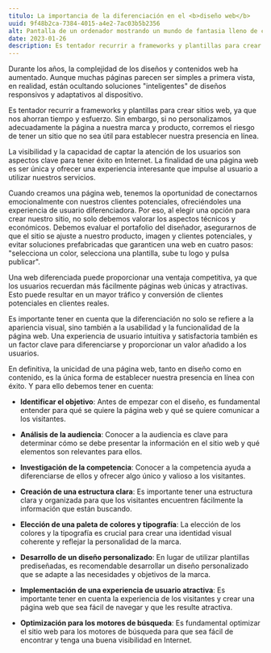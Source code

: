 ```yaml
---
titulo: La importancia de la diferenciación en el <b>diseño web</b>
uuid: 9f48b2ca-7384-4015-a4e2-7ac03b5b2356
alt: Pantalla de un ordenador mostrando un mundo de fantasia lleno de colores
date: 2023-01-26
description: Es tentador recurrir a frameworks y plantillas para crear sitios web, ya que nos ahorran tiempo y esfuerzo.
---
```


Durante los años, la complejidad de los diseños y contenidos web ha aumentado. Aunque muchas páginas parecen ser simples a primera vista, en realidad, están ocultando soluciones "inteligentes" de diseños responsivos y adaptativos al dispositivo.

Es tentador recurrir a frameworks y plantillas para crear sitios web, ya que nos ahorran tiempo y esfuerzo. Sin embargo, si no personalizamos adecuadamente la página a nuestra marca y producto, corremos el riesgo de tener un sitio que no sea útil para establecer nuestra presencia en línea.

La visibilidad y la capacidad de captar la atención de los usuarios son aspectos clave para tener éxito en Internet. La finalidad de una página web es ser única y ofrecer una experiencia interesante que impulse al usuario a utilizar nuestros servicios.

Cuando creamos una página web, tenemos la oportunidad de conectarnos emocionalmente con nuestros clientes potenciales, ofreciéndoles una experiencia de usuario diferenciadora. Por eso, al elegir una opción para crear nuestro sitio, no solo debemos valorar los aspectos técnicos y económicos. Debemos evaluar el portafolio del diseñador, asegurarnos de que el sitio se ajuste a nuestro producto, imagen y clientes potenciales, y evitar soluciones prefabricadas que garanticen una web en cuatro pasos: "selecciona un color, selecciona una plantilla, sube tu logo y pulsa publicar".

Una web diferenciada puede proporcionar una ventaja competitiva, ya que los usuarios recuerdan más fácilmente páginas web únicas y atractivas. Esto puede resultar en un mayor tráfico y conversión de clientes potenciales en clientes reales.

Es importante tener en cuenta que la diferenciación no solo se refiere a la apariencia visual, sino también a la usabilidad y la funcionalidad de la página web. Una experiencia de usuario intuitiva y satisfactoria también es un factor clave para diferenciarse y proporcionar un valor añadido a los usuarios.

En definitiva, la unicidad de una página web, tanto en diseño como en contenido, es la única forma de establecer nuestra presencia en línea con éxito. Y para ello debemos tener en cuenta:

- **Identificar el objetivo**: Antes de empezar con el diseño, es fundamental entender para qué se quiere la página web y qué se quiere comunicar a los visitantes.

- **Análisis de la audiencia**: Conocer a la audiencia es clave para determinar cómo se debe presentar la información en el sitio web y qué elementos son relevantes para ellos.

- **Investigación de la competencia**: Conocer a la competencia ayuda a diferenciarse de ellos y ofrecer algo único y valioso a los visitantes.

- **Creación de una estructura clara**: Es importante tener una estructura clara y organizada para que los visitantes encuentren fácilmente la información que están buscando.

- **Elección de una paleta de colores y tipografía**: La elección de los colores y la tipografía es crucial para crear una identidad visual coherente y reflejar la personalidad de la marca.

- **Desarrollo de un diseño personalizado**: En lugar de utilizar plantillas prediseñadas, es recomendable desarrollar un diseño personalizado que se adapte a las necesidades y objetivos de la marca.

- **Implementación de una experiencia de usuario atractiva**: Es importante tener en cuenta la experiencia de los visitantes y crear una página web que sea fácil de navegar y que les resulte atractiva.

- **Optimización para los motores de búsqueda**: Es fundamental optimizar el sitio web para los motores de búsqueda para que sea fácil de encontrar y tenga una buena visibilidad en Internet.
